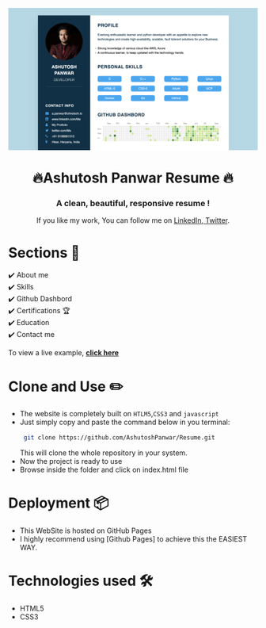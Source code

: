 <p align="center"> 
    <img src="Assets/screenShot.png" align="center" ></img>
</p>

<h1 align="center"> 🔥Ashutosh Panwar Resume 🔥 </h1> 
<h3 align="center"> A clean, beautiful, responsive resume ! </h3>

<p align="center">If you like my work, You can follow me on <a href="https://www.linkedin.com/in/ashutosh-panwar1100/">LinkedIn</a>,<a href="https://twitter.com/Ashu_Panwar1100"> Twitter</a>.</p>

# Sections 🌈

✔️ About me\
✔️ Skills \
✔️ Github Dashbord\
✔️ Certifications 🏆\
✔️ Education\
✔️ Contact me

To view a live example, **[click here](http://ashutoshpanwar.me/Resume/)**

# Clone and Use ✏️

-   The website is completely built on `HTLM5`,`CSS3` and `javascript`
-   Just simply copy and paste the command below in you terminal:
    ```bash
     git clone https://github.com/AshutoshPanwar/Resume.git
    ```
    This will clone the whole repository in your system.
-   Now the project is ready to use
-   Browse inside the folder and click on index.html file

# Deployment 📦

-   This WebSite is hosted on GitHub Pages
-   I highly recommend using [Github Pages] to achieve this the EASIEST WAY.

# Technologies used 🛠️

-   HTML5
-   CSS3
